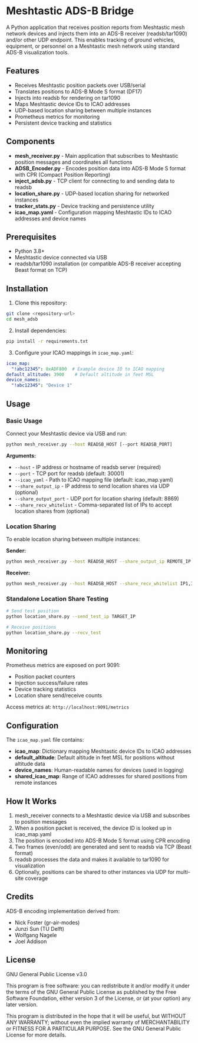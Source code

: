 # Meshtastic ADS-B Bridge

A Python application that receives position reports from Meshtastic mesh network devices and injects them into an ADS-B receiver (readsb/tar1090) and/or other UDP endpoint. This enables tracking of ground vehicles, equipment, or personnel on a Meshtastic mesh network using standard ADS-B visualization tools.

## Features

- Receives Meshtastic position packets over USB/serial
- Translates positions to ADS-B Mode S format (DF17)
- Injects into readsb for rendering on tar1090
- Maps Meshtastic device IDs to ICAO addresses
- UDP-based location sharing between multiple instances
- Prometheus metrics for monitoring
- Persistent device tracking and statistics

## Components

- **mesh_receiver.py** - Main application that subscribes to Meshtastic position messages and coordinates all functions
- **ADSB_Encoder.py** - Encodes position data into ADS-B Mode S format with CPR (Compact Position Reporting)
- **inject_adsb.py** - TCP client for connecting to and sending data to readsb
- **location_share.py** - UDP-based location sharing for networked instances
- **tracker_stats.py** - Device tracking and persistence utility
- **icao_map.yaml** - Configuration mapping Meshtastic IDs to ICAO addresses and device names

## Prerequisites

- Python 3.8+
- Meshtastic device connected via USB
- readsb/tar1090 installation (or compatible ADS-B receiver accepting Beast format on TCP)

## Installation

1. Clone this repository:
```bash
git clone <repository-url>
cd mesh_adsb
```

2. Install dependencies:
```bash
pip install -r requirements.txt
```

3. Configure your ICAO mappings in `icao_map.yaml`:
```yaml
icao_map:
  "!abc12345": 0xADF800  # Example device ID to ICAO mapping
default_altitude: 3900    # Default altitude in feet MSL
device_names:
  "!abc12345": "Device 1"
```

## Usage

### Basic Usage

Connect your Meshtastic device via USB and run:

```bash
python mesh_receiver.py --host READSB_HOST [--port READSB_PORT]
```

**Arguments:**
- `--host` - IP address or hostname of readsb server (required)
- `--port` - TCP port for readsb (default: 30001)
- `--icao_yaml` - Path to ICAO mapping file (default: icao_map.yaml)
- `--share_output_ip` - IP address to send location shares via UDP (optional)
- `--share_output_port` - UDP port for location sharing (default: 8869)
- `--share_recv_whitelist` - Comma-separated list of IPs to accept location shares from (optional)

### Location Sharing

To enable location sharing between multiple instances:

**Sender:**
```bash
python mesh_receiver.py --host READSB_HOST --share_output_ip REMOTE_IP
```

**Receiver:**
```bash
python mesh_receiver.py --host READSB_HOST --share_recv_whitelist IP1,IP2
```

### Standalone Location Share Testing

```bash
# Send test position
python location_share.py --send_test_ip TARGET_IP

# Receive positions
python location_share.py --recv_test
```

## Monitoring

Prometheus metrics are exposed on port 9091:
- Position packet counters
- Injection success/failure rates
- Device tracking statistics
- Location share send/receive counts

Access metrics at: `http://localhost:9091/metrics`

## Configuration

The `icao_map.yaml` file contains:
- **icao_map**: Dictionary mapping Meshtastic device IDs to ICAO addresses
- **default_altitude**: Default altitude in feet MSL for positions without altitude data
- **device_names**: Human-readable names for devices (used in logging)
- **shared_icao_map**: Range of ICAO addresses for shared positions from remote instances

## How It Works

1. mesh_receiver connects to a Meshtastic device via USB and subscribes to position messages
2. When a position packet is received, the device ID is looked up in icao_map.yaml
3. The position is encoded into ADS-B Mode S format using CPR encoding
4. Two frames (even/odd) are generated and sent to readsb via TCP (Beast format)
5. readsb processes the data and makes it available to tar1090 for visualization
6. Optionally, positions can be shared to other instances via UDP for multi-site coverage

## Credits

ADS-B encoding implementation derived from:
- Nick Foster (gr-air-modes)
- Junzi Sun (TU Delft)
- Wolfgang Nagele
- Joel Addison

## License

GNU General Public License v3.0

This program is free software: you can redistribute it and/or modify it under the terms of the GNU General Public License as published by the Free Software Foundation, either version 3 of the License, or (at your option) any later version.

This program is distributed in the hope that it will be useful, but WITHOUT ANY WARRANTY; without even the implied warranty of MERCHANTABILITY or FITNESS FOR A PARTICULAR PURPOSE. See the GNU General Public License for more details.
